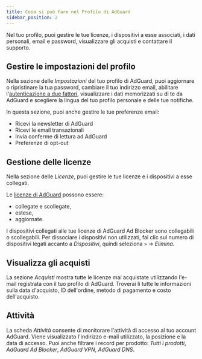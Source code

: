 ```yaml
---
title: Cosa si può fare nel Profilo di AdGuard
sidebar_position: 2
---
```


Nel tuo profilo, puoi gestire le tue licenze, i dispositivi a esse associati, i dati personali, email e password, visualizzare gli acquisti e contattare il supporto.

## Gestire le impostazioni del profilo

Nella sezione delle *Impostazioni* del tuo profilo di AdGuard, puoi aggiornare o ripristinare la tua password, cambiare il tuo indirizzo email, abilitare l'[autenticazione a due fattori](../2fa), visualizzare i dati memorizzati su di te da AdGuard e scegliere la lingua del tuo profilo personale e delle tue notifiche.

In questa sezione, puoi anche gestire le tue preferenze email:

- Ricevi la newsletter di AdGuard
- Ricevi le email transazionali
- Invia conferme di lettura ad AdGuard
- Preferenze di opt-out

## Gestione delle licenze

Nella sezione delle *Licenze*, puoi gestire le tue licenze e i dispositivi a esse collegati.

Le [licenze di AdGuard](../../license/what-is) possono essere:

- collegate e scollegate,
- estese,
- aggiornate.

I dispositivi collegati alle tue licenze di AdGuard Ad Blocker sono collegabili o scollegabili. Per dissociare i dispositivi non utilizzati, fai clic sul numero di dispositivi legati accanto a *Dispositivi*, quindi seleziona `>` → *Elimina*.

## Visualizza gli acquisti

La sezione *Acquisti* mostra tutte le licenze mai acquistate utilizzando l'e-mail registrata con il tuo profilo di AdGuard. Troverai lì tutte le informazioni sulla data d'acquisto, ID dell'ordine, metodo di pagamento e costo dell'acquisto.

## Attività

La scheda *Attività* consente di monitorare l'attività di accesso al tuo account AdGuard. Viene visualizzato l'indirizzo e-mail utilizzato, la posizione e la data di accesso. Puoi anche filtrare i record per prodotto: *Tutti i prodotti*, *AdGuard Ad Blocker*, *AdGuard VPN*, *AdGuard DNS*.

